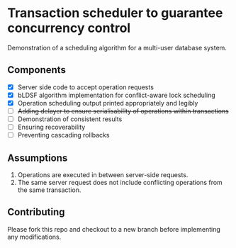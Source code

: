 # Transaction scheduler to guarantee concurrency control

Demonstration of a scheduling algorithm for a multi-user database system. 

## Components

- [x] Server side code to accept operation requests
- [x] bLDSF algorithm implementation for conflict-aware lock scheduling
- [x] Operation scheduling output printed appropriately and legibly
- [ ] ~~Adding delayer to ensure serialisability of operations within transactions~~
- [ ] Demonstration of consistent results 
- [ ] Ensuring recoverability
- [ ] Preventing cascading rollbacks

## Assumptions

1. Operations are executed in between server-side requests.
2. The same server request does not include conflicting operations from the same transaction.

## Contributing

Please fork this repo and checkout to a new branch before implementing any modifications.
